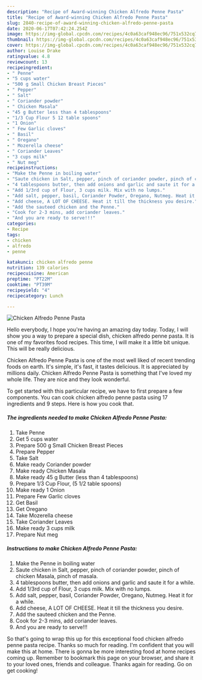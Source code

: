 ```yaml
---
description: "Recipe of Award-winning Chicken Alfredo Penne Pasta"
title: "Recipe of Award-winning Chicken Alfredo Penne Pasta"
slug: 2840-recipe-of-award-winning-chicken-alfredo-penne-pasta
date: 2020-06-17T07:42:24.254Z
image: https://img-global.cpcdn.com/recipes/4c0a63caf948ec96/751x532cq70/chicken-alfredo-penne-pasta-recipe-main-photo.jpg
thumbnail: https://img-global.cpcdn.com/recipes/4c0a63caf948ec96/751x532cq70/chicken-alfredo-penne-pasta-recipe-main-photo.jpg
cover: https://img-global.cpcdn.com/recipes/4c0a63caf948ec96/751x532cq70/chicken-alfredo-penne-pasta-recipe-main-photo.jpg
author: Louise Drake
ratingvalue: 4.8
reviewcount: 13
recipeingredient:
- " Penne"
- "5 cups water"
- "500 g Small Chicken Breast Pieces"
- " Pepper"
- " Salt"
- " Coriander powder"
- " Chicken Masala"
- "45 g Butter less than 4 tablespoons"
- "1/3 Cup Flour 5 12 table spoons"
- "1 Onion"
- " Few Garlic cloves"
- " Basil"
- " Oregano"
- " Mozerella cheese"
- " Coriander Leaves"
- "3 cups milk"
- " Nut meg"
recipeinstructions:
- "Make the Penne in boiling water"
- "Saute chicken in Salt, pepper, pinch of coriander powder, pinch of chicken Masala, pinch of masala."
- "4 tablespoons butter, then add onions and garlic and saute it for a while."
- "Add 1/3rd cup of Flour, 3 cups milk. Mix with no lumps."
- "Add salt, pepper, basil, Coriander Powder, Oregano, Nutmeg. Heat it for a while."
- "Add cheese, A LOT OF CHEESE. Heat it till the thickness you desire."
- "Add the sauteed chicken and the Penne."
- "Cook for 2-3 mins, add coriander leaves."
- "And you are ready to serve!!!"
categories:
- Recipe
tags:
- chicken
- alfredo
- penne

katakunci: chicken alfredo penne 
nutrition: 139 calories
recipecuisine: American
preptime: "PT22M"
cooktime: "PT39M"
recipeyield: "4"
recipecategory: Lunch

---
```



![Chicken Alfredo Penne Pasta](https://img-global.cpcdn.com/recipes/4c0a63caf948ec96/751x532cq70/chicken-alfredo-penne-pasta-recipe-main-photo.jpg)

Hello everybody, I hope you're having an amazing day today. Today, I will show you a way to prepare a special dish, chicken alfredo penne pasta. It is one of my favorites food recipes. This time, I will make it a little bit unique. This will be really delicious.

Chicken Alfredo Penne Pasta is one of the most well liked of recent trending foods on earth. It's simple, it's fast, it tastes delicious. It is appreciated by millions daily. Chicken Alfredo Penne Pasta is something that I've loved my whole life. They are nice and they look wonderful.




To get started with this particular recipe, we have to first prepare a few components. You can cook chicken alfredo penne pasta using 17 ingredients and 9 steps. Here is how you cook that.

<!--inarticleads1-->

##### The ingredients needed to make Chicken Alfredo Penne Pasta:

1. Take  Penne
1. Get 5 cups water
1. Prepare 500 g Small Chicken Breast Pieces
1. Prepare  Pepper
1. Take  Salt
1. Make ready  Coriander powder
1. Make ready  Chicken Masala
1. Make ready 45 g Butter (less than 4 tablespoons)
1. Prepare 1/3 Cup Flour, (5 1/2 table spoons)
1. Make ready 1 Onion
1. Prepare  Few Garlic cloves
1. Get  Basil
1. Get  Oregano
1. Take  Mozerella cheese
1. Take  Coriander Leaves
1. Make ready 3 cups milk
1. Prepare  Nut meg




<!--inarticleads2-->

##### Instructions to make Chicken Alfredo Penne Pasta:

1. Make the Penne in boiling water
1. Saute chicken in Salt, pepper, pinch of coriander powder, pinch of chicken Masala, pinch of masala.
1. 4 tablespoons butter, then add onions and garlic and saute it for a while.
1. Add 1/3rd cup of Flour, 3 cups milk. Mix with no lumps.
1. Add salt, pepper, basil, Coriander Powder, Oregano, Nutmeg. Heat it for a while.
1. Add cheese, A LOT OF CHEESE. Heat it till the thickness you desire.
1. Add the sauteed chicken and the Penne.
1. Cook for 2-3 mins, add coriander leaves.
1. And you are ready to serve!!!




So that's going to wrap this up for this exceptional food chicken alfredo penne pasta recipe. Thanks so much for reading. I'm confident that you will make this at home. There is gonna be more interesting food at home recipes coming up. Remember to bookmark this page on your browser, and share it to your loved ones, friends and colleague. Thanks again for reading. Go on get cooking!
